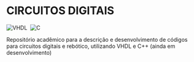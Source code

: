 ﻿# CIRCUITOS DIGITAIS
![VHDL](https://img.shields.io/badge/VHDL-239120?style=for-the-badge&logo=vhdl&logoColor=white)&nbsp;
![C](https://img.shields.io/badge/C-20232A?style=for-the-badge&logo=C&logoColor=61DAFB)&nbsp;



Repositório acadêmico para a descrição e desenvolvimento de códigos para circuitos digitais e rebótico, utilizando VHDL e C++ (ainda em desenvolvimento)


